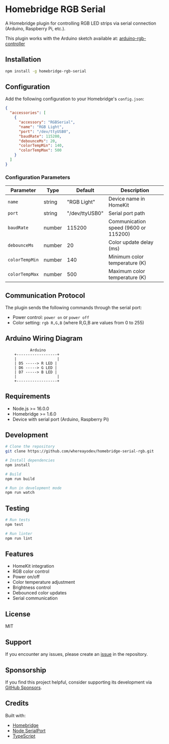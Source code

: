 # Homebridge RGB Serial

A Homebridge plugin for controlling RGB LED strips via serial connection (Arduino, Raspberry Pi, etc.).

This plugin works with the Arduino sketch available at: [arduino-rgb-controller](https://github.com/whereayodev/arduino-rgb-controller)

## Installation

```bash
npm install -g homebridge-rgb-serial
```

## Configuration

Add the following configuration to your Homebridge's `config.json`:

```json
{
  "accessories": [
    {
      "accessory": "RGBSerial",
      "name": "RGB Light",
      "port": "/dev/ttyUSB0",
      "baudRate": 115200,
      "debounceMs": 20,
      "colorTempMin": 140,
      "colorTempMax": 500
    }
  ]
}
```

### Configuration Parameters

| Parameter      | Type   | Default        | Description                          |
| -------------- | ------ | -------------- | ------------------------------------ |
| `name`         | string | "RGB Light"    | Device name in HomeKit               |
| `port`         | string | "/dev/ttyUSB0" | Serial port path                     |
| `baudRate`     | number | 115200         | Communication speed (9600 or 115200) |
| `debounceMs`   | number | 20             | Color update delay (ms)              |
| `colorTempMin` | number | 140            | Minimum color temperature (K)        |
| `colorTempMax` | number | 500            | Maximum color temperature (K)        |

## Communication Protocol

The plugin sends the following commands through the serial port:

- Power control: `power on` or `power off`
- Color setting: `rgb R,G,B` (where R,G,B are values from 0 to 255)

## Arduino Wiring Diagram

```
           Arduino
    +------------------+
    |                  |
    | D5 -----> R LED |
    | D6 -----> G LED |
    | D7 -----> B LED |
    |                  |
    +------------------+
```

## Requirements

- Node.js >= 16.0.0
- Homebridge >= 1.6.0
- Device with serial port (Arduino, Raspberry Pi)

## Development

```bash
# Clone the repository
git clone https://github.com/whereayodev/homebridge-serial-rgb.git

# Install dependencies
npm install

# Build
npm run build

# Run in development mode
npm run watch
```

## Testing

```bash
# Run tests
npm test

# Run linter
npm run lint
```

## Features

- HomeKit integration
- RGB color control
- Power on/off
- Color temperature adjustment
- Brightness control
- Debounced color updates
- Serial communication

## License

MIT

## Support

If you encounter any issues, please create an [issue](https://github.com/whereayodev/homebridge-serial-rgb/issues) in the repository.

## Sponsorship

If you find this project helpful, consider supporting its development via [GitHub Sponsors](https://github.com/sponsors/whereayodev).

## Credits

Built with:

- [Homebridge](https://homebridge.io/)
- [Node SerialPort](https://serialport.io/)
- [TypeScript](https://www.typescriptlang.org/)
